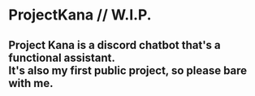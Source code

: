 # ProjectKana // W.I.P.
Project Kana is a discord chatbot that's a functional assistant.<br/>
It's also my first public project, so please bare with me.<br/>
---
